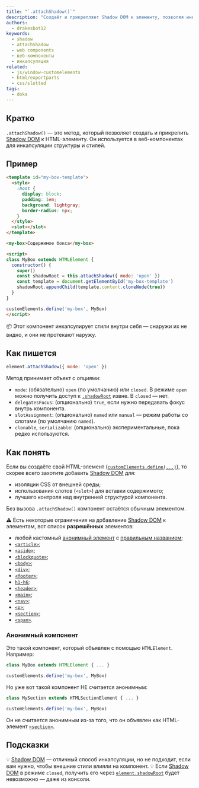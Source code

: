 ```yaml
---
title: "`.attachShadow()`"
description: "Создаёт и прикрепляет Shadow DOM к элементу, позволяя инкапсулировать стили и разметку"
authors:
  - drakesbot12
keywords:
  - shadow
  - attachShadow
  - web components
  - веб-компоненты
  - инкапсуляция
related:
  - js/window-customelements
  - html/exportparts
  - css/slotted
tags:
  - doka
---
```


## Кратко

`.attachShadow()` — это метод, который позволяет создать и прикрепить [Shadow DOM](/js/shadowdom/) к HTML-элементу. Он используется в веб-компонентах для инкапсуляции структуры и стилей.

## Пример

```html
<template id="my-box-template">
  <style>
    :host {
      display: block;
      padding: 1em;
      background: lightgray;
      border-radius: 6px;
    }
  </style>
  <slot></slot>
</template>

<my-box>Содержимое бокса</my-box>

<script>
class MyBox extends HTMLElement {
  constructor() {
    super()
    const shadowRoot = this.attachShadow({ mode: 'open' })
    const template = document.getElementById('my-box-template')
    shadowRoot.appendChild(template.content.cloneNode(true))
  }
}

customElements.define('my-box', MyBox)
</script>
```

📦 Этот компонент инкапсулирует стили внутри себя — снаружи их не видно, и они не протекают наружу.

## Как пишется

```js
element.attachShadow({ mode: 'open' })
```

Метод принимает объект с опциями:

- `mode`: (обязательно) `open` (по умолчанию) или `closed`. В режиме `open` можно получить доступ к [`.shadowRoot`](/js/element-shadowroot/) извне. В `closed` — нет.
- `delegatesFocus`: (опционально) `true`, если нужно передавать фокус внутрь компонента.
- `slotAssignment`: (опционально) `named` или `manual` — режим работы со слотами (по умолчанию `named`).
- `clonable`, `serializable`: (опционально) экспериментальные, пока редко используются.

## Как понять

Если вы создаёте свой HTML-элемент ([`customElements.define(...)`](/js/window-customelements/)), то скорее всего захотите добавить [Shadow DOM](/js/shadowdom/) для:

- изоляции CSS от внешней среды;
- использования слотов (`<slot>`) для вставки содержимого;
- лучшего контроля над внутренней структурой компонента.

Без вызова `.attachShadow()` компонент остаётся обычным элементом.

<aside>

⚠️ Есть некоторые ограничения на добавление [Shadow DOM](/js/shadowdom/) к элементам, вот список **разрешённых** элементов:
- любой кастомный [анонимный элемент](#anonimnyy-komponent) с [правильным названием](https://html.spec.whatwg.org/multipage/custom-elements.html#valid-custom-element-name);
- [`<article>`](/html/article/);
- [`<aside>`](/html/aside/);
- [`<blockquote>`](/html/blockquote/);
- [`<body>`](/html/body/);
- [`<div>`](/html/div/);
- [`<footer>`](/html/footer/);
- [`h1-h6`](/html/h1-h6/);
- [`<header>`](/html/header/);
- [`<main>`](/html/main/);
- [`<nav>`](/html/nav/);
- [`<p>`](/html/p/);
- [`<section>`](/html/section/);
- [`<span>`](/html/span/).

</aside>

### Анонимный компонент

Это такой компонент, который объявлен с помощью `HTMLElement`. Например:

```js
class MyBox extends HTMLElement { ... }

customElements.define('my-box', MyBox)
```

Но уже вот такой компонент НЕ считается анонимным:

```js
class MySection extends HTMLSectionElement { ... }

customElements.define('my-box', MyBox)
```

Он не считается анонимным из-за того, что он объявлен как HTML-элемент [`<section>`](/html/section/).


## Подсказки

💡 [Shadow DOM](/js/shadowdom/) — отличный способ инкапсуляции, но не подходит, если вам нужно, чтобы внешние стили влияли на компонент.
💡 Если [Shadow DOM](/js/shadowdom/) в режиме `closed`, получить его через [`element.shadowRoot`](/js/element-shadowroot/) будет невозможно — даже из консоли.
